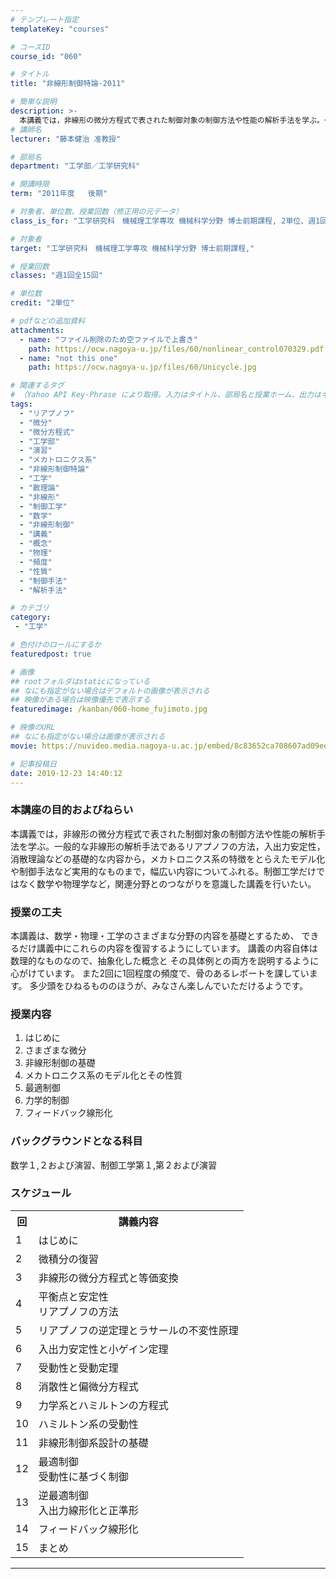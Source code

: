 ```yaml
---
# テンプレート指定
templateKey: "courses"

# コースID
course_id: "060"

# タイトル
title: "非線形制御特論-2011"

# 簡単な説明
description: >-
  本講義では，非線形の微分方程式で表された制御対象の制御方法や性能の解析手法を学ぶ。一般的な非線形の解析手法であるリアプノフの方法，入出力安定性，消散理論などの基礎的な内容から，メカトロニクス系の特徴をとらえたモデル化や制御手法など実用的なものまで，幅広い内容についてふれる。制御工学だけではなく数学や物理学など，関連分野とのつながりを意識した講義を行いたい。 ....
# 講師名
lecturer: "藤本健治 准教授"

# 部局名
department: "工学部／工学研究科"

# 開講時限
term: "2011年度	後期"

# 対象者、単位数、授業回数（修正用の元データ）
class_is_for: "工学研究科　機械理工学専攻 機械科学分野 博士前期課程, 2単位、週1回全15回"

# 対象者
target: "工学研究科　機械理工学専攻 機械科学分野 博士前期課程,"

# 授業回数
classes: "週1回全15回"

# 単位数
credit: "2単位"

# pdfなどの追加資料
attachments:
  - name: "ファイル削除のため空ファイルで上書き" 
    path: https://ocw.nagoya-u.jp/files/60/nonlinear_control070329.pdf
  - name: "not this one" 
    path: https://ocw.nagoya-u.jp/files/60/Unicycle.jpg

# 関連するタグ
# （Yahoo API Key-Phrase により取得。入力はタイトル、部局名と授業ホーム、出力はキーフレーズ（tags））
tags:
  - "リアプノフ"
  - "微分"
  - "微分方程式"
  - "工学部"
  - "演習"
  - "メカトロニクス系"
  - "非線形制御特論"
  - "工学"
  - "散理論"
  - "非線形"
  - "制御工学"
  - "数学"
  - "非線形制御"
  - "講義"
  - "概念"
  - "物理"
  - "頻度"
  - "性質"
  - "制御手法"
  - "解析手法"

# カテゴリ
category:
 - "工学"

# 色付けのロールにするか
featuredpost: true

# 画像
## rootフォルダはstaticになっている
## なにも指定がない場合はデフォルトの画像が表示される
## 映像がある場合は映像優先で表示する
featuredimage: /kanban/060-home_fujimoto.jpg

# 映像のURL
## なにも指定がない場合は画像が表示される
movie: https://nuvideo.media.nagoya-u.ac.jp/embed/8c83652ca708607ad09eeddcd6b6cf0f19052905

# 記事投稿日
date: 2019-12-23 14:40:12
---
```


### 本講座の目的およびねらい

本講義では，非線形の微分方程式で表された制御対象の制御方法や性能の解析手法を学ぶ。一般的な非線形の解析手法であるリアプノフの方法，入出力安定性，消散理論などの基礎的な内容から，メカトロニクス系の特徴をとらえたモデル化や制御手法など実用的なものまで，幅広い内容についてふれる。制御工学だけではなく数学や物理学など，関連分野とのつながりを意識した講義を行いたい。


### 授業の工夫

本講義は、数学・物理・工学のさまざまな分野の内容を基礎とするため、 できるだけ講義中にこれらの内容を復習するようにしています。 講義の内容自体は数理的なものなので、抽象化した概念と その具体例との両方を説明するように心がけています。 また2回に1回程度の頻度で、骨のあるレポートを課しています。 多少頭をひねるもののほうが、みなさん楽しんでいただけるようです。





 

### 授業内容

  1. はじめに
  2. さまざまな微分
  3. 非線形制御の基礎
  4. メカトロニクス系のモデル化とその性質
  5. 最適制御
  6. 力学的制御
  7. フィードバック線形化

### バックグラウンドとなる科目

数学１,２および演習、制御工学第１,第２および演習


<h3>スケジュール</h3>
<table class="basic" width="455">
<tr>
<th width="20" class="center">回</th>
<th class="center">講義内容</th>
</tr>
<tr>
<td class="center">1</td>
<td>
はじめに
</td>
</tr>
<tr>
<td class="center">2</td>
<td>
微積分の復習
</td>
</tr>
<tr>
<td class="center">3</td>
<td>
非線形の微分方程式と等価変換
</td>
</tr>
<tr>
<td class="center">4</td>
<td>
平衡点と安定性<br>
リアプノフの方法
</td>
</tr>
<tr>
<td class="center">5</td>
<td>
リアプノフの逆定理とラサールの不変性原理
</td>
</tr>
<tr>
<td class="center">6</td>
<td>
入出力安定性と小ゲイン定理
</td>
</tr>
<tr>
<td class="center">7</td>
<td>
受動性と受動定理
</td>
</tr>
<tr>
<td class="center">8</td>
<td>
消散性と偏微分方程式
</td>
</tr>
<tr>
<td class="center">9</td>
<td>
力学系とハミルトンの方程式
</td>
</tr>
<tr>
<td class="center">10</td>
<td>
ハミルトン系の受動性
</td>
</tr>
<tr>
<td class="center">11</td>
<td>
非線形制御系設計の基礎
</td>
</tr>
<tr>
<td class="center">12</td>
<td>
最適制御<br>
受動性に基づく制御
</td>
</tr>
<tr>
<td class="center">13</td>
<td>
逆最適制御<br>
入出力線形化と正準形
</td>
</tr>
<tr>
<td class="center">14</td>
<td>
フィードバック線形化
</td>
</tr>
<tr>
<td class="center">15</td>
<td>
まとめ
</td>
</tr>
</table>














-----